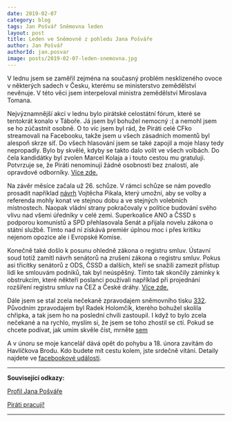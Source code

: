 ```yaml
---
date: 2019-02-07
category: blog
tags: Jan Pošvář Sněmovna leden
layout: post
title: Leden ve Sněmovně z pohledu Jana Pošváře
author: Jan Pošvář
authorId: jan.posvar    
image: posts/2019-02-07-leden-snemovna.jpg
---
```


V lednu jsem se zaměřil zejména na současný problém nesklizeného ovoce v některých sadech v Česku, kterému se ministerstvo zemědělství nevěnuje. V této věci jsem interpeloval ministra zemědělství Miroslava Tomana.

Nejvýznamnější akcí v lednu bylo pirátské celostátní fórum, které se tentokrát konalo v Táboře. Já jsem byl bohužel nemocný :( a nemohl jsem se ho zúčastnit osobně. O to víc jsem byl rád, že Piráti celé CFko streamovali na Facebooku, takže jsem u všech zásadních momentů byl alespoň skrze síť. Do všech hlasování jsem se také zapojil a moje hlasy tedy nepropadly. Bylo by skvělé, kdyby se takto dalo volit ve všech volbách. Do čela kandidátky byl zvolen Marcel Kolaja a i touto cestou mu gratuluji. Potvrzuje se, že Piráti nenominují žádné osobnosti bez znalostí, ale opravdové odborníky.  [Více zde.](https://www.pirati.cz/tiskove-zpravy/marcel-kolaja-povede-piraty-jako-jednicka-do-eurovoleb.html)

Na závěr měsíce začala už 26. schůze. V rámci schůze se nám povedlo prosadit například [návrh](https://www.pirati.cz/tiskove-zpravy/referenda-doznaji-zlepseni-diky-piratum.html) Vojtěcha Pikala, který umožní, aby se volby a referenda mohly konat ve stejnou dobu a ve stejných volebních místnostech. Naopak vládní strany pokračovaly v politice budování svého vlivu nad všemi úředníky v celé zemi. Superkoalice ANO a ČSSD s podporou komunistů a SPD přehlasovala Senát a přijala novelu zákona o státní službě. Tímto nad ní získává premiér úplnou moc i přes kritiku nejenom opozice ale i Evropské Komise. 

Konečně také došlo k posunu ohledně zákona o registru smluv. Ústavní soud totiž zamítl návrh senátorů na zrušení zákona o registru smluv. Pokus asi třicítky senátorů z ODS, ČSSD a dalších, kteří se snažili zamezit přístup lidí ke smlouvám podniků, tak byl neúspěšný. Tímto tak skončily záminky k obstrukcím, které někteří poslanci používali například při projednání rozšíření registru smluv na ČEZ a České dráhy. [Více zde.](https://www.pirati.cz/tiskove-zpravy/ustavni-soud-odmitl-snahy-o-zruseni-registru-smluv.html)

Dále jsem se stal zcela nečekaně zpravodajem sněmovního tisku [332](http://www.psp.cz/sqw/historie.sqw?o=8&T=332). Původním zpravodajem byl Radek Holomčík, kterého bohužel skolila chřipka, a tak jsem ho na poslední chvíli zastoupil. I když to bylo zcela nečekané a na rychlo, myslím si, že jsem se toho zhostil se ctí. Pokud se chcete podívat, jak umím skvěle číst, mrněte [sem](https://www.youtube.com/watch?v=wKokJb304Fs&feature=youtu.be)

A v únoru se moje kancelář dává opět do pohybu a 18. února zavítám do Havlíčkova Brodu. Kdo budete mít cestu kolem, jste srdečně vítáni. Detaily najdete ve [facebookové události](https://www.facebook.com/events/421907911684606). 

---
**Související odkazy:**

[Profil Jana Pošváře](https://wiki.pirati.cz/lide/jan_posvar)

[Piráti pracují!](https://piratipracuji.cz/)

---
